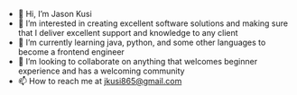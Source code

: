 - 👋 Hi, I’m Jason Kusi
- 👀 I’m interested in creating excellent software solutions and making sure that I deliver excellent support and knowledge to any client
- 🌱 I’m currently learning java, python, and some other languages to become a frontend engineer
- 💞️ I’m looking to collaborate on anything that welcomes beginner experience and has a welcoming community
- 📫 How to reach me at jkusi865@gmail.com

<!---
jahhx42/jahhx42 is a ✨ special ✨ repository because its `README.md` (this file) appears on your GitHub profile.
You can click the Preview link to take a look at your changes.
--->
